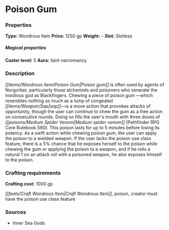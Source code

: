 ﻿---
Title: "Poison Gum"
Type: "Wondrous Item"
Price: "1250 gp"
Weight: "–"
Slot: "Slotless"
Caster level: "5"
Aura: "faint necromancy"
Description: |
  "Poison gum is often used by agents of Norgorber, particularly those alchemists and poisoners who venerate the insidious god as Blackfingers. Chewing a piece of _poison gum_ —which resembles nothing so much as a lump of congealed sap—is a move action that provokes attacks of opportunity, though the user can continue to chew the gum as a free action on consecutive rounds. Doing so fills the user's mouth with three doses of Medium spider venom (_Pathfinder RPG Core Rulebook_ 560). This poison lasts for up to 5 minutes before losing its potency. As a swift action while chewing _poison gum_, the user can apply the poison to a wielded weapon. If the user lacks the poison use class feature, there is a 5% chance that he exposes herself to the poison while chewing the gum or applying the poison to a weapon, and if he rolls a natural 1 on an attack roll with a poisoned weapon, he also exposes himself to the poison."
Crafting cost: "1000 gp"
Sources: "['Inner Sea Gods']"
---

# Poison Gum

### Properties

**Type:** Wondrous Item **Price:** 1250 gp **Weight:** – **Slot:** Slotless

##### Magical properties

**Caster level:** 5 **Aura:** faint necromancy

### Description

_[[items/Wondrous Item/Poison Gum|Poison gum]]_ is often used by agents of Norgorber, particularly those alchemists and poisoners who venerate the insidious god as Blackfingers. Chewing a piece of _poison gum_ —which resembles nothing so much as a lump of congealed _[[items/Weapon/Sap|sap]]_—is a move action that provokes attacks of opportunity, though the user can continue to chew the gum as a free action on consecutive rounds. Doing so fills the user's mouth with three doses of _[[poisons/Medium Spider Venom|Medium spider venom]]_ (Pathfinder RPG Core Rulebook 560). This poison lasts for up to 5 minutes before losing its potency. As a swift action while chewing _poison gum_, the user can apply the poison to a wielded weapon. If the user lacks the poison use class feature, there is a 5% chance that he exposes herself to the poison while chewing the gum or applying the poison to a weapon, and if he rolls a natural 1 on an attack roll with a poisoned weapon, he also exposes himself to the poison.

### Crafting requirements

**Crafting cost:** 1000 gp

_[[feats/Craft Wondrous Item|Craft Wondrous Item]]_, poison, creator must have the poison use class feature

### Sources

* Inner Sea Gods